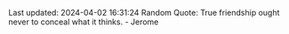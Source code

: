 Last updated: 2024-04-02 16:31:24
Random Quote: True friendship ought never to conceal what it thinks. - Jerome
